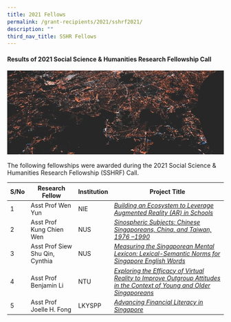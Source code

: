 ```yaml
---
title: 2021 Fellows
permalink: /grant-recipients/2021/sshrf2021/
description: ""
third_nav_title: SSHR Fellows
---
```

#### **Results of 2021 Social Science & Humanities Research Fellowship Call**
![](/images/updates2cropped.jpg)

The following fellowships were awarded during the 2021 Social Science & Humanities Research Fellowship (SSHRF) Call. 


| S/No | Research Fellow | Institution |Project Title |
| -------- | -------- | -------- | -------- |
| 1 | Asst Prof Wen Yun | NIE |*[Building an Ecosystem to Leverage Augmented Reality (AR) in Schools](https://www.ssrc.edu.sg/projects-awarded/research-fellowships/wenyun2021/)*  |
| 2 |  Asst Prof Kung Chien Wen | NUS |*[Sinospheric Subjects: Chinese Singaporeans, China, and Taiwan, 1976 –1990](https://www.ssrc.edu.sg/projects/research-fellowships/chienwen2021/)*|
| 3 |  Asst Prof Siew Shu Qin, Cynthia | NUS |*[Measuring the Singaporean Mental Lexicon: Lexical-Semantic Norms for Singapore English Words](https://www.ssrc.edu.sg/projects-awarded/research-fellowships/cynthia2021/)*|
| 4 |  Asst Prof Benjamin Li | NTU |*[Exploring the Efficacy of Virtual Reality to Improve Outgroup Attitudes in the Context of Young and Older Singaporeans](https://www.ssrc.edu.sg/projects/research-fellowships/ben2021/)*|
| 5 |  Asst Prof Joelle H. Fong | LKYSPP |*[Advancing Financial Literacy in Singapore](https://www.ssrc.edu.sg/projects/research-fellowships/joelle2021/)*|